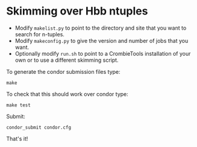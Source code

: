 # Skimming over Hbb ntuples

- Modify `makelist.py` to point to the directory and site that you want to search for n-tuples.
- Modify `makeconfig.py` to give the version and number of jobs that you want.
- Optionally modify `run.sh` to point to a CrombieTools installation of your own or to use a different skimming script.

To generate the condor submission files type:

```
make
```

To check that this should work over condor type:

```
make test
```

Submit:

```
condor_submit condor.cfg
```

That's it!
